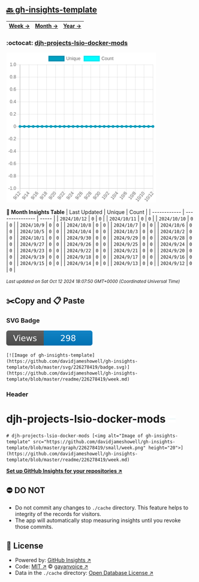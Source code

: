 ## [🔙 gh-insights-template](https://github.com/davidjameshowell/gh-insights-template)
| [**Week →**](https://github.com/davidjameshowell/gh-insights-template/blob/master/readme/226278419/week.md) | [**Month →**](https://github.com/davidjameshowell/gh-insights-template/blob/master/readme/226278419/month.md) | [**Year →**](https://github.com/davidjameshowell/gh-insights-template/blob/master/readme/226278419/year.md) |
 | ------------ | --------------- | ----- |

### :octocat: [djh-projects-lsio-docker-mods](https://github.com/davidjameshowell/djh-projects-lsio-docker-mods)
![Image of gh-insights-template](https://github.com/davidjameshowell/gh-insights-template/blob/master/graph/226278419/large/month.png)

**:calendar: Month Insights Table**
| Last Updated | Unique | Count |
 | ------------ | --------------- | ----- |
 | `2024/10/12` |  `0` | `0` |
 | `2024/10/11` |  `0` | `0` |
 | `2024/10/10` |  `0` | `0` |
 | `2024/10/9` |  `0` | `0` |
 | `2024/10/8` |  `0` | `0` |
 | `2024/10/7` |  `0` | `0` |
 | `2024/10/6` |  `0` | `0` |
 | `2024/10/5` |  `0` | `0` |
 | `2024/10/4` |  `0` | `0` |
 | `2024/10/3` |  `0` | `0` |
 | `2024/10/2` |  `0` | `0` |
 | `2024/10/1` |  `0` | `0` |
 | `2024/9/30` |  `0` | `0` |
 | `2024/9/29` |  `0` | `0` |
 | `2024/9/28` |  `0` | `0` |
 | `2024/9/27` |  `0` | `0` |
 | `2024/9/26` |  `0` | `0` |
 | `2024/9/25` |  `0` | `0` |
 | `2024/9/24` |  `0` | `0` |
 | `2024/9/23` |  `0` | `0` |
 | `2024/9/22` |  `0` | `0` |
 | `2024/9/21` |  `0` | `0` |
 | `2024/9/20` |  `0` | `0` |
 | `2024/9/19` |  `0` | `0` |
 | `2024/9/18` |  `0` | `0` |
 | `2024/9/17` |  `0` | `0` |
 | `2024/9/16` |  `0` | `0` |
 | `2024/9/15` |  `0` | `0` |
 | `2024/9/14` |  `0` | `0` |
 | `2024/9/13` |  `0` | `0` |
 | `2024/9/12` |  `0` | `0` |

<small><i>Last updated on Sat Oct 12 2024 18:07:50 GMT+0000 (Coordinated Universal Time)</i></small>

## ✂️Copy and 📋 Paste
### SVG Badge
[![Image of gh-insights-template](https://github.com/davidjameshowell/gh-insights-template/blob/master/svg/226278419/badge.svg)](https://github.com/davidjameshowell/gh-insights-template/blob/master/readme/226278419/week.md)
```readme
[![Image of gh-insights-template](https://github.com/davidjameshowell/gh-insights-template/blob/master/svg/226278419/badge.svg)](https://github.com/davidjameshowell/gh-insights-template/blob/master/readme/226278419/week.md)
```
### Header
# djh-projects-lsio-docker-mods [<img alt="Image of gh-insights-template" src="https://github.com/davidjameshowell/gh-insights-template/blob/master/graph/226278419/small/week.png" height="20">](https://github.com/davidjameshowell/gh-insights-template/blob/master/readme/226278419/week.md)
```readme
# djh-projects-lsio-docker-mods [<img alt="Image of gh-insights-template" src="https://github.com/davidjameshowell/gh-insights-template/blob/master/graph/226278419/small/week.png" height="20">](https://github.com/davidjameshowell/gh-insights-template/blob/master/readme/226278419/week.md)
```
[**Set up GitHub Insights for your repositories ↗️**](https://github.com/gayanvoice/github-insights)
## ⛔ DO NOT
- Do not commit any changes to `./cache` directory. This feature helps to integrity of the records for visitors.
- The app will automatically stop measuring insights until you revoke those commits.
## 📄 License
- Powered by: [GitHub Insights ↗️](https://github.com/gayanvoice/github-insights)
- Code: [MIT ↗️](./LICENSE) © [gayanvoice ↗️](https://github.com/gayanvoice)
- Data in the `./cache` directory: [Open Database License ↗️](https://opendatacommons.org/licenses/odbl/1-0/)